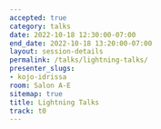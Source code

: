 ```yaml
---
accepted: true
category: talks
date: 2022-10-18 12:30:00-07:00
end_date: 2022-10-18 13:20:00-07:00
layout: session-details
permalink: /talks/lightning-talks/
presenter_slugs:
- kojo-idrissa
room: Salon A-E
sitemap: true
title: Lightning Talks
track: t0
---
```

